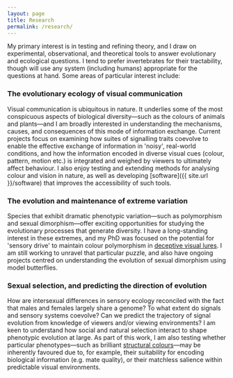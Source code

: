 ```yaml
---
layout: page
title: Research
permalink: /research/
---
```


My primary interest is in testing and refining theory, and I draw on experimental, observational, and theoretical tools to answer evolutionary and ecological questions. I tend to prefer invertebrates for their tractability, though will use any system (including humans) appropriate for the questions at hand. Some areas of particular interest include: 

### The evolutionary ecology of visual communication

Visual communication is ubiquitous in nature. It underlies some of the most conspicuous aspects of biological diversity—such as the colours of animals and plants—and I am broadly interested in understanding the mechanisms, causes, and consequences of this mode of information exchange. Current projects focus on examining how suites of signalling traits coevolve to enable the effective exchange of information in 'noisy', real-world conditions, and how the information encoded in diverse visual cues (colour, pattern, motion etc.) is integrated and weighed by viewers to ultimately affect behaviour. I also enjoy testing and extending methods for analysing colour and vision in nature, as well as developing [software]({{ site.url }}/software) that improves the accessibility of such tools. 

### The evolution and maintenance of extreme variation

Species that exhibit dramatic phenotypic variation—such as polymorphism and sexual dimorphism—offer exciting opportunities for studying the evolutionary processes that generate diversity. I have a long-standing interest in these extremes, and my PhD was focused on the potential for 'sensory drive' to maintain colour polymorphism in [deceptive visual lures](https://www.google.com/search?tbm=isch&as_q=jewelled+spider). I am still working to unravel that particular puzzle, and also have ongoing projects centred on understanding the evolution of sexual dimorphism using model butterflies.

### Sexual selection, and predicting the direction of evolution

How are intersexual differences in sensory ecology reconciled with the fact that males and females largely share a genome? To what extent do signals and sensory systems coevolve? Can we predict the trajectory of signal evolution from knowledge of viewers and/or viewing  environments? I am keen to understand how social and natural selection interact to shape phenotypic evolution at large. As part of this work, I am also testing whether particular phenotypes—such as brilliant [structural colours](https://www.google.com/search?tbm=isch&as_q=structural+colour+butterfly)—may be inherently favoured due to, for example, their suitability for encoding biological information (e.g. mate quality), or their matchless salience within predictable visual environments.    



